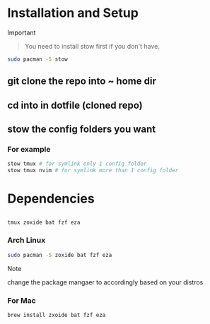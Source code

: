 # Installation and Setup

> [!IMPORTANT]

> You need to install stow first if you don't have.

```bash
sudo pacman -S stow
```

## git clone the repo into ~ home dir

## cd into in dotfile (cloned repo)

## stow the config folders you want

### For example

>

```bash
stow tmux # for symlink only 1 config folder
stow tmux nvim # for symlink more than 1 config folder
```

# Dependencies

##

```bash
tmux zoxide bat fzf eza
```

### Arch Linux

```bash
sudo pacman -S zoxide bat fzf eza
```

> [!NOTE]
> change the package mangaer to accordingly based on your distros

### For Mac

```bash
brew install zxoide bat fzf eza
```
